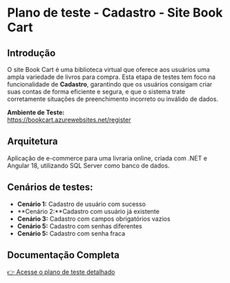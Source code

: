 # Plano de teste - Cadastro - Site Book Cart
 
 ## Introdução
 
O site Book Cart é uma biblioteca virtual que oferece aos usuários uma ampla variedade de livros para compra. Esta etapa de testes tem foco na funcionalidade de **Cadastro**, garantindo que os usuários consigam criar suas contas de forma eficiente e segura, e que o sistema trate corretamente situações de preenchimento incorreto ou inválido de dados.
 

**Ambiente de Teste:**  
https://bookcart.azurewebsites.net/register

## Arquitetura

 Aplicação de e-commerce para uma livraria online, criada com .NET e Angular 18, utilizando SQL Server como banco de dados.

## Cenários de testes:

- **Cenário 1:** Cadastro de usuário com sucesso
- **Cenário 2:**Cadastro com usuário já existente
- **Cenário 3:** Cadastro com campos obrigatórios vazios
- **Cenário 5:** Cadastro com senhas diferentes
- **Cenário 5:** Cadastro com senha fraca


## Documentação Completa

[👉 Acesse o plano de teste detalhado](https://drive.google.com/drive/folders/1kEd0kmj2tfNSS715mEzOcOvuunEsqx-f?usp=sharing)



